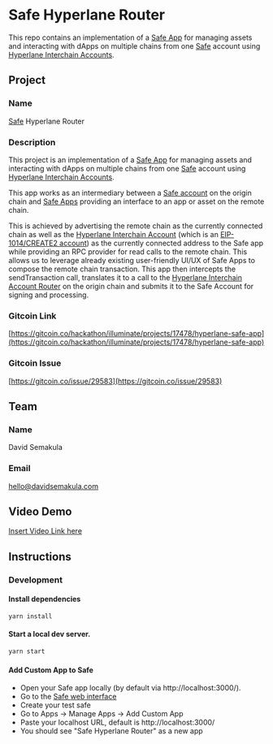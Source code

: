 # Safe Hyperlane Router

This repo contains an implementation of a [Safe App](https://help.gnosis-safe.io/en/articles/4022022-what-are-safe-apps) for managing assets and interacting with dApps on multiple chains from one [Safe](https://app.safe.global/) account using [Hyperlane Interchain Accounts](https://docs.hyperlane.xyz/hyperlane-docs/developers/send).

## Project

### Name
[Safe](https://app.safe.global/) Hyperlane Router

### Description
This project is an implementation of a [Safe App](https://help.gnosis-safe.io/en/articles/4022022-what-are-safe-apps) for managing assets and interacting with dApps on multiple chains from one [Safe](https://app.safe.global/) account using [Hyperlane Interchain Accounts](https://docs.hyperlane.xyz/hyperlane-docs/developers/send).

This app works as an intermediary between a [Safe account](https://app.safe.global/) on the origin chain and [Safe Apps](https://help.gnosis-safe.io/en/articles/4022022-what-are-safe-apps) providing an interface to an app or asset on the remote chain.

This is achieved by advertising the remote chain as the currently connected chain as well as the [Hyperlane Interchain Account](https://docs.hyperlane.xyz/hyperlane-docs/developers/send) (which is an [EIP-1014/CREATE2 account](https://eips.ethereum.org/EIPS/eip-1014)) as the currently connected address to the Safe app while providing an RPC provider for read calls to the remote chain.
This allows us to leverage already existing user-friendly UI/UX of Safe Apps to compose the remote chain transaction.
This app then intercepts the sendTransaction call, translates it to a call to the [Hyperlane Interchain Account Router](https://docs.hyperlane.xyz/hyperlane-docs/developers/send) on the origin chain and submits it to the Safe Account for signing and processing.


### Gitcoin Link
[https://gitcoin.co/hackathon/illuminate/projects/17478/hyperlane-safe-app](https://gitcoin.co/hackathon/illuminate/projects/17478/hyperlane-safe-app)

### Gitcoin Issue
[https://gitcoin.co/issue/29583](https://gitcoin.co/issue/29583)

## Team

### Name
David Semakula

### Email
hello@davidsemakula.com


## Video Demo
[Insert Video Link here]()

[//]: # (TODO: @david Add video link)

## Instructions

### Development

#### Install dependencies

```shell
yarn install
```

#### Start a local dev server.

```sh
yarn start
```

#### Add Custom App to Safe

- Open your Safe app locally (by default via http://localhost:3000/).
- Go to the [Safe web interface](https://app.safe.global/)
- Create your test safe
- Go to Apps -> Manage Apps -> Add Custom App
- Paste your localhost URL, default is http://localhost:3000/
- You should see "Safe Hyperlane Router" as a new app
